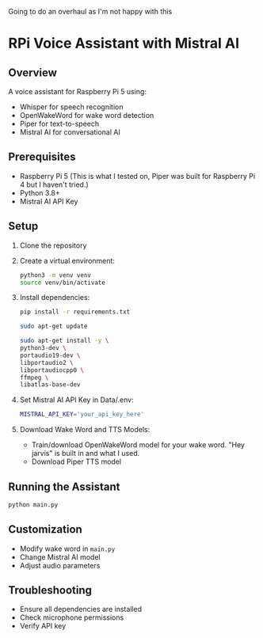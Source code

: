 Going to do an overhaul as I'm not happy with this

# RPi Voice Assistant with Mistral AI

## Overview

A voice assistant for Raspberry Pi 5 using:

- Whisper for speech recognition
- OpenWakeWord for wake word detection
- Piper for text-to-speech
- Mistral AI for conversational AI

## Prerequisites

- Raspberry Pi 5 (This is what I tested on, Piper was built for Raspberry Pi 4 but I haven't tried.)
- Python 3.8+
- Mistral AI API Key

## Setup

1. Clone the repository
2. Create a virtual environment:

   ```bash
   python3 -m venv venv
   source venv/bin/activate
   ```

3. Install dependencies:

   ```bash
   pip install -r requirements.txt
   ```

   ```bash
   sudo apt-get update

   ```  
   ```bash
   sudo apt-get install -y \
   python3-dev \
   portaudio19-dev \
   libportaudio2 \
   libportaudiocpp0 \
   ffmpeg \
   libatlas-base-dev
   ```

4. Set Mistral AI API Key in Data/.env:

   ```bash
   MISTRAL_API_KEY='your_api_key_here'
   ```

5. Download Wake Word and TTS Models:
   - Train/download OpenWakeWord model for your wake word. "Hey jarvis" is built in and what I used.
   - Download Piper TTS model

## Running the Assistant

```bash
python main.py
```

## Customization

- Modify wake word in `main.py`
- Change Mistral AI model
- Adjust audio parameters

## Troubleshooting

- Ensure all dependencies are installed
- Check microphone permissions
- Verify API key
